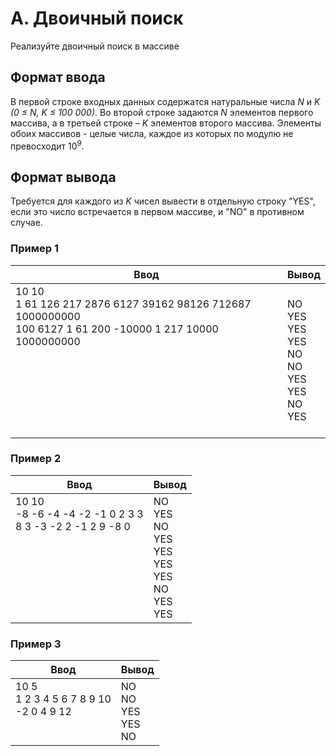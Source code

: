 # A. Двоичный поиск

Реализуйте двоичный поиск в массиве

## Формат ввода
В первой строке входных данных содержатся натуральные числа *N* и *K* *(0 ≤ N, K ≤ 100 000)*. Во второй строке задаются *N* элементов первого массива, а в третьей строке – *K* элементов второго массива. Элементы обоих массивов - целые числа, каждое из которых по модулю не превосходит 10<sup>9</sup>.

## Формат вывода
Требуется для каждого из *K* чисел вывести в отдельную строку "YES", если это число встречается в первом массиве, и "NO" в противном случае.

### Пример 1
Ввод | Вывод
---| ---
10 10 <br> 1 61 126 217 2876 6127 39162 98126 712687 1000000000 <br> 100 6127 1 61 200 -10000 1 217 10000 1000000000 <br><br><br><br><br><br><br><br>  | NO <br> YES <br> YES <br> YES <br> NO <br> NO <br> YES <br> YES <br> NO <br> YES


### Пример 2
Ввод | Вывод
---| ---
10 10 <br> -8 -6 -4 -4 -2 -1 0 2 3 3 <br> 8 3 -3 -2 2 -1 2 9 -8 0 <br><br><br><br><br><br><br><br> | NO <br> YES <br> NO <br> YES <br> YES <br> YES <br> YES <br> NO <br> YES <br> YES

### Пример 3
Ввод | Вывод
---| ---
10 5 <br> 1 2 3 4 5 6 7 8 9 10 <br> -2 0 4 9 12 <br><br><br> | NO <br> NO <br> YES <br> YES <br> NO
